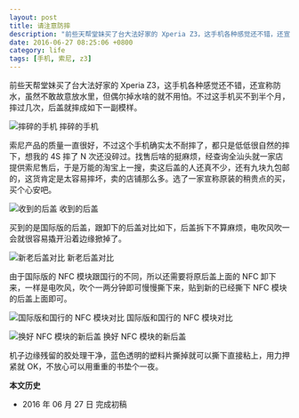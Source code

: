 ```yaml
---
layout: post
title: 请注意防摔
description: "前些天帮堂妹买了台大法好家的 Xperia Z3，这手机各种感觉还不错，还宣称防水，虽然不敢故意放水里，但偶尔掉水啥的就不用怕。不过这手机买不到半个月，摔过几次，后盖就摔成如下一副模样。"
date: 2016-06-27 08:25:06 +0800
category: life
tags: [手机, 索尼, z3]
---
```


前些天帮堂妹买了台大法好家的 Xperia Z3，这手机各种感觉还不错，还宣称防水，虽然不敢故意放水里，但偶尔掉水啥的就不用怕。不过这手机买不到半个月，摔过几次，后盖就摔成如下一副模样。

![摔碎的手机]({{site.IMG_PATH}}/please-protect-your-mobile-phone-01.jpg)
摔碎的手机

索尼产品的质量一直很好，不过这个手机确实太不耐摔了，都只是低低很自然的摔下，想我的 4S 摔了 N 次还没碎过。找售后啥的挺麻烦，经查询全汕头就一家店提供索尼售后，于是万能的淘宝上一搜，卖这后盖的人还真不少，还有九块九包邮的，这货肯定是太容易摔坏，卖的店铺那么多。选了一家宣称原装的稍贵点的买，买个心安吧。

![收到的后盖]({{site.IMG_PATH}}/please-protect-your-mobile-phone-02.jpg)
收到的后盖

买到的是国际版的后盖，跟卸下的后盖对比如下，后盖拆下不算麻烦，电吹风吹一会就很容易撬开沿着边缘掀掉了。

![新老后盖对比]({{site.IMG_PATH}}/please-protect-your-mobile-phone-03.jpg)
新老后盖对比

由于国际版的 NFC 模块跟国行的不同，所以还需要将原后盖上面的 NFC 卸下来，一样是电吹风，吹个一两分钟即可慢慢撕下来，贴到新的已经撕下 NFC 模块的后盖上面即可。

![国际版和国行的 NFC 模块对比]({{site.IMG_PATH}}/please-protect-your-mobile-phone-04.jpg)
国际版和国行的 NFC 模块对比

![换好 NFC 模块的新后盖]({{site.IMG_PATH}}/please-protect-your-mobile-phone-05.jpg)
换好 NFC 模块的新后盖

机子边缘残留的胶处理干净，蓝色透明的塑料片撕掉就可以撕下直接粘上，用力押紧就 OK，不放心可以用重重的书垫个一夜。

**本文历史**

* 2016 年 06 月 27 日 完成初稿
